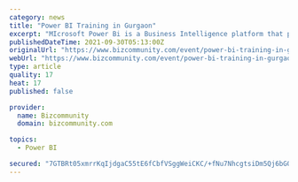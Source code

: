 ```yaml
---
category: news
title: "Power BI Training in Gurgaon"
excerpt: "MIcrosoft Power Bi is a Business Intelligence platform that provides non-technical business users with tool for analyzing, visualizing, aggregating and sharing data. Date: 30 September 2021 to 30 ..."
publishedDateTime: 2021-09-30T05:13:00Z
originalUrl: "https://www.bizcommunity.com/event/power-bi-training-in-gurgaon-74928"
webUrl: "https://www.bizcommunity.com/event/power-bi-training-in-gurgaon-74928"
type: article
quality: 17
heat: 17
published: false

provider:
  name: Bizcommunity
  domain: bizcommunity.com

topics:
  - Power BI

secured: "7GTBRt05xmrrKqIjdgaC55tE6fCbfVSggWeiCKC/+fNu7NhcgtsiDm5Qj6bGQGQWy3/WjaCeAaIKE7txj7EtkaxaWV4MsJI+UcxRaOcJHFs5D1l16lm3Iui1ZwlgZV0cDrZLI31APrkvPEE1ZL/8WYAFghc1WiyB2aD8FVMcI/Q/BckywVMvx5lFjdbZ9y7aL6Qz0ZPg+hwBX6GFdGeSlTxKZeoYawg5t2t3/WuN8RW6yQB3M2IB8ItVwt4e/YTvzhxi1MQzXQDmCeyB4dLqNE4Bz/y3mrdL6V+dOypW92eyXY+ZOFecgaSYzMsFAbEBM3ib23+qxdI51pMByEkkzsyQjif0ryZgSwJAsiUXfVc=;18jy2xaHx1JcMTvEY6uJFA=="
---
```


